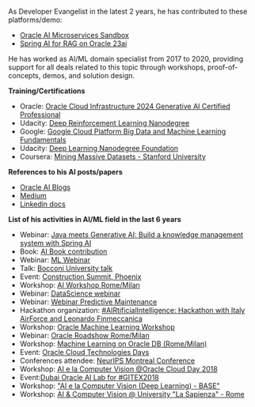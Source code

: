 As Developer Evangelist in the latest 2 years, he has contributed to these platforms/demo:
* [Oracle AI Microservices Sandbox](https://github.com/oracle-samples/oaim-sandbox)
* [Spring AI for RAG on Oracle 23ai](https://github.com/oracle-devrel/springai-rag-db23ai/)

He has worked as AI/ML domain specialist from 2017 to 2020, providing support for all deals related to this topic through workshops, proof-of-concepts, demos, and solution design.
 
**Training/Certifications**
* Oracle: [Oracle Cloud Infrastructure 2024 Generative AI Certified Professional](https://catalog-education.oracle.com/ords/certview/sharebadge?id=D33966408D750CB3B53F0F98AB2617B85FB486C48036B847547F6AF2E6B4E0BE)
* Udacity: [Deep Reinforcement Learning Nanodegree](https://www.udacity.com/certificate/Q4P2RR)
* Google: [Google Cloud Platform Big Data and Machine Learning Fundamentals](https://www.coursera.org/account/accomplishments/verify/LA6XXCJ8KZXR)
* Udacity: [Deep Learning Nanodegree Foundation](https://www.udacity.com/certificate/GPUCT9LU)
* Coursera: [Mining Massive Datasets - Stanford University](https://github.com/corradodebari/certification/raw/master/CourseraMmds2015.pdf)
 
**References to his AI posts/papers**
* [Oracle AI Blogs](https://blogs.oracle.com/authors/corrado-de-bari)
* [Medium](https://medium.com/@corradodebari)
* [Linkedin docs](https://www.linkedin.com/in/corradodebari/details/featured/)
 
**List of his activities in AI/ML field in the last 6 years**
* Webinar: [Java meets Generative AI: Build a knowledge management system with Spring AI](https://www.linkedin.com/posts/corradodebari_springai-springboot-generativeai-activity-7198968604795555840-aXrg?utm_source=share&utm_medium=member_desktop)
* Book: [AI Book contribution](https://www.linkedin.com/posts/corradodebari_intelligenza-artificiale-e-sicurezza-opportunità-activity-6792364491947429888-GMQZ?utm_source=share&utm_medium=member_desktop)
* Webinar: [ML Webinar](https://www.linkedin.com/posts/corradodebari_oracle-reference-architecture-live-webinar-activity-6790898812652134400-Oa_l?utm_source=share&utm_medium=member_desktop)
* Talk: [Bocconi University talk](https://www.linkedin.com/posts/corradodebari_machinelearning-deeplearning-oracle-activity-6732714885462945792-98yL?utm_source=share&utm_medium=member_desktop)
* Event: [Construction Summit, Phoenix](https://www.linkedin.com/posts/burcinkaplanoglu_oracle-oracle-ai-activity-6608724348582850560-4DpD?utm_source=share&utm_medium=member_desktop)
* Workshop: [AI Workshop Rome/Milan](https://www.linkedin.com/posts/corradodebari_overview-su-oracle-data-science-activity-6681467675127906304-jD3m?utm_source=share&utm_medium=member_desktop)
* Webinar: [DataScience webinar](https://www.linkedin.com/posts/corradodebari_oracle-cloud-data-science-webinar-activity-6653593525994696705-4t0_?utm_source=share&utm_medium=member_desktop)
* Webinar: [Webinar Predictive Maintenance](https://www.linkedin.com/posts/corradodebari_predictive-maintenance-with-oracle-dbms-20c-activity-6652879898933239808-rG5t?utm_source=share&utm_medium=member_desktop)
* Hackathon organization: [#AIRtificialIntelligence: Hackathon with Italy AirForce and Leonardo Finmeccanica](https://www.linkedin.com/posts/corradodebari_airtificialintelligence-hackathon-oci-activity-6610451656167436288-4gsr?utm_source=share&utm_medium=member_desktop)
* Workshop: [Oracle Machine Learning Workshop](https://www.linkedin.com/posts/corradodebari_13-novembre-2019-930-am-200-pm-activity-6592347097385705472-VGV0?utm_source=share&utm_medium=member_desktop)
* Webinar: [Oracle Roadshow Rome/Milan](https://www.linkedin.com/posts/corradodebari_autonomousdatabase-oci-activity-6587387879947804672-RFcy?utm_source=share&utm_medium=member_desktop)
* Workshop: [Machine Learning on Oracle DB (Rome/Milan)](https://www.linkedin.com/posts/corradodebari_machine-learning-on-oracle-db-activity-6519865184150921216-EieE?utm_source=share&utm_medium=member_desktop)
* Event: [Oracle Cloud Technologies Days](https://www.linkedin.com/posts/corradodebari_blockchain-security-businessanalytics-activity-6516375838915596288-MQ8G?utm_source=share&utm_medium=member_desktop)
* Conferences attendee: [NeurIPS Montreal Conference](https://www.linkedin.com/posts/corradodebari_deeplearning-ai-machinelearning-activity-6474982303138349056-uvom?utm_source=share&utm_medium=member_desktop)
* Workshop: [AI e la Computer Vision @Oracle Cloud Day 2018](https://www.linkedin.com/posts/corradodebari_proximacity-computervision-deeplearning-activity-6472169728323387392-P71-?utm_source=share&utm_medium=member_desktop)
* Event:[Dubai Oracle AI Lab for #GITEX2018](https://www.linkedin.com/posts/corradodebari_gitex2018-artificialintelligence-deeplearning-activity-6453160224449654784-0qRT?utm_source=share&utm_medium=member_desktop)
* Workshop: ["AI e la Computer Vision (Deep Learning) - BASE"](https://www.linkedin.com/posts/corradodebari_ai-e-la-computer-vision-deep-learning-activity-6447369649947439104-b1Hj?utm_source=share&utm_medium=member_desktop)
* Workshop: [AI & Computer Vision @ University "La Sapienza" - Rome](https://www.linkedin.com/posts/corradodebari_oggi-con-il-collega-alessandro-moro-seminario-activity-6402884026692091904-uxTt?utm_source=share&utm_medium=member_desktop)
 
 
